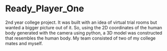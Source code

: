 # Ready_Player_One
2nd year college project. It was built with an idea of virtual trial rooms but wanted a bigger picture out of it. So, using the 2D coordinates of the human body generated with the camera using python, a 3D model was constructed that resembles the human body. My team consisted of two of my college mates and myself.
